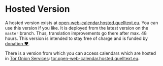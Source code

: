 # Hosted Version

A hosted version exists at [open-web-calendar.hosted.quelltext.eu]({{link.web}}).
You can use this version if you like.
It is deployed from the latest version on the `master` branch.
Thus, translation improvements go there after max. 48 hours.
This version is intended to stay free of charge and is funded by [donation ♥️](../contributing.md).

There is a version from which you can access calendars which are hosted
in [Tor Onion Services](https://tb-manual.torproject.org/onion-services/):
[tor.open-web-calendar.hosted.quelltext.eu]({{link.tor}}).
